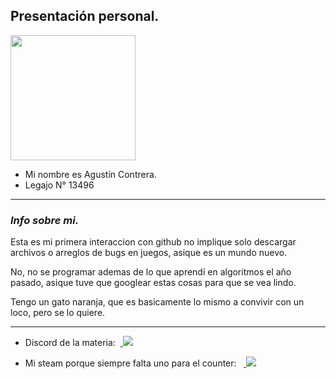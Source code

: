 ## Presentación personal.
<img src=https://user-images.githubusercontent.com/128101177/227234859-91d5a78b-1d6d-4be6-b12c-2fdbc30bf96b.jpg width="200">

- Mi nombre es Agustín Contrera.
- Legajo N° 13496
  
---
### *Info sobre mi.*
 Esta es mi primera interaccion con github no implique solo descargar archivos o arreglos de bugs en juegos, asique es un mundo nuevo.
 
 No, no se programar ademas de lo que aprendí en algoritmos el año pasado, asique tuve que googlear estas cosas para que se vea lindo.
 
 Tengo un gato naranja, que es basicamente lo mismo a convivir con un loco, pero se lo quiere.
 
 ---
- Discord de la materia:  <a href="https://discord.gg/d4fyznuf">
    <img src="https://img.shields.io/discord/525589554904694795?logo=discord&style=social">
</a>

- Mi steam porque siempre falta uno para el counter:   <a href="https://steamcommunity.com/id/Mizuaa/">
     <img src="https://img.shields.io/steam/views/2850637747?label=Perfil&logo=Steam&style=social">
</a>
            
